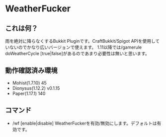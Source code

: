 # WeatherFucker

## これは何？
雨を絶対に降らなくするBukkit Pluginです。CraftBukkit/Spigot APIを使用していないのでかなり広いバージョンで使えます。
1.11以降では/gamerule doWeatherCycle [true|false]があるのであまり必要性は無いと思います。

## 動作確認済み環境
- Mohist(1.7.10) 45
- Dionysus(1.12.2) v0.1.15
- Paper(1.17.1) 140

## コマンド
- /wf [enable|disable]
WeatherFuckerを有効/無効にします。デフォルトは有効です。

